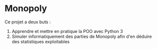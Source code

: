 # Monopoly

Ce projet a deux buts :
<ol>
  <li>Apprendre et mettre en pratique la POO avec Python 3</li>
  <li>Simuler informatiquement des parties de Monopoly afin d'en déduire des statistiques exploitables</li>
</ol>

